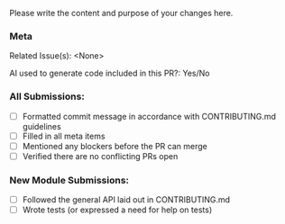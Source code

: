 Please write the content and purpose of your changes here.

[This is a comment]: :

### Meta

[Please mention related issues if applicable]: :

Related Issue(s): \<None\>

[We do not currently have a policy against AI-generated code, but we ask you to disclose the usage of AI for code generation]: :

AI used to generate code included in this PR?: Yes/No

### All Submissions:

- [ ] Formatted commit message in accordance with CONTRIBUTING.md guidelines
- [ ] Filled in all meta items
- [ ] Mentioned any blockers before the PR can merge
- [ ] Verified there are no conflicting PRs open

### New Module Submissions:

- [ ] Followed the general API laid out in CONTRIBUTING.md
- [ ] Wrote tests (or expressed a need for help on tests)

